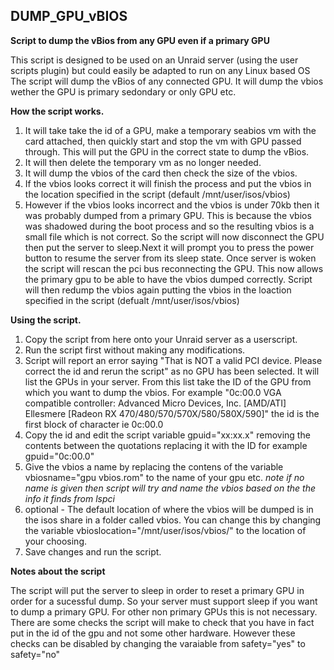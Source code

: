 ## **DUMP_GPU_vBIOS**
**Script to dump the vBios from any GPU even if a primary GPU**

This script is designed to be used on an Unraid server (using the user scripts plugin) but could easily be adapted to run on any Linux based OS
The script will dump the vBios of any connected GPU. It will dump the vbios wether the GPU is primary sedondary or only GPU etc.

**How the script works.**
1. It will take take the id of a GPU, make a temporary seabios vm with the card attached, then quickly start and stop the vm with GPU passed through. This will put the GPU in the correct state to dump the vBios.
2. It will then delete the temporary vm as no longer needed.
3. It will dump the vbios of the card then check the size of the vbios. 
4. If the vbios looks correct it will finish the process and put the vbios in the location specified in the script (default /mnt/user/isos/vbios) 
5. However if the vbios looks incorrect and the vbios is under 70kb then it was probably dumped from a primary GPU. This is because the vbios was shadowed during the boot process and so the resulting vbios is a small file which is not correct. So the script will now disconnect the GPU then put the server to sleep.Next it will prompt you to press the power button to resume the server from its sleep state. Once server is woken the script will rescan the pci bus reconnecting the GPU. This now allows the primary gpu to be able to have the vbios dumped correctly. Script will then redump the vbios again putting the vbios in the loaction specified in the script (defualt /mnt/user/isos/vbios)


**Using the script.**

1. Copy the script from here onto your Unraid server as a userscript.
2. Run the script first without making any modifications.
3. Script will report an error saying  "That is NOT a valid PCI device. Please correct the id and rerun the script" as no GPU has been selected. It will list the GPUs in your server. From this list take the ID of the GPU from which you want to dump the vbios. For example "0c:00.0 VGA compatible controller: Advanced Micro Devices, Inc. [AMD/ATI] Ellesmere [Radeon RX 470/480/570/570X/580/580X/590]" the id is the first block of character ie 0c:00.0
4. Copy the id and edit the script variable gpuid="xx:xx.x"  removing the contents between the quotations replacing it with the ID for example gpuid="0c:00.0"
5. Give the vbios a name by replacing the contens of the variable vbiosname="gpu vbios.rom" to the name of your gpu etc.
      *note if no name is given then script will try and name the vbios based on the the info it finds from lspci*
6. optional - The default location of where the vbios will be dumped is in the isos share in a folder called vbios. You can change this by changing the variable vbioslocation="/mnt/user/isos/vbios/" to the location of your choosing.
7. Save changes and run the script.


**Notes about the script**

The script will put the server to sleep in order to reset a primary GPU in order for a sucessful dump. So your server must support sleep if you want to dump a primary GPU. For other non primary GPUs this is not necessary.
There are some checks the script will make to check that you have in fact put in the id of the gpu and not some other hardware. However these checks can be disabled by changing the varaiable from safety="yes" to safety="no"

